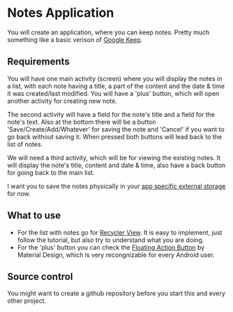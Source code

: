 # Notes Application

You will create an application, where you can keep notes. Pretty much something like a basic verison of [Google Keep](https://play.google.com/store/apps/details?id=com.google.android.keep). 

## Requirements

You will have one main activity (screen) where you will display the notes in a list, with each note having a title, a part of the content and the date & time it was created/last modified. You will have a 'plus' button, which will open another activity for creating new note.

The second activity will have a field for the note's title and a field for the note's text. Also at the bottom there will be a button 'Save/Create/Add/Whatever' for saving the note and 'Cancel' if you want to go back without saving it. When pressed both buttons will lead back to the list of notes.

We will need a third activity, which will be for viewing the existing notes. It will display the note's title, content and date & time, also have a back button for going back to the main list.

I want you to save the notes physically in your [app specific external storage](https://developer.android.com/training/data-storage/app-specific) for now.

## What to use

* For the list with notes go for [Recycler View](https://developer.android.com/guide/topics/ui/layout/recyclerview). It is easy to implement, just follow the tutorial, but also try to understand what you are doing.
* For the 'plus' button you can check the [Floating Action Button](https://developer.android.com/guide/topics/ui/floating-action-button) by Material Design, which is very recongnizable for every Android user.

## Source control

You might want to create a github repository before you start this and every other project. 
